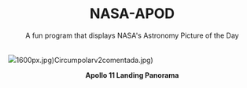 <div align="center">
  <h1>
    NASA-APOD
  </h1>
</div>
  
<div align="center">
  A fun program that displays NASA's Astronomy Picture of the Day
</div>

<br>

![](https://apod.nasa.gov/apod/image/2407/a11pan1040226lftsm.jpg)1600px.jpg)Circumpolarv2comentada.jpg)

<p align = "center">
  <b>Apollo 11 Landing Panorama</b>
</p>
